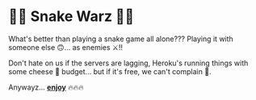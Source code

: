 # 🐍🐍 Snake Warz 🐍🐍

What's better than playing a snake game all alone??? Playing it with someone else 🙃... as enemies ⚔️!!

Don't hate on us if the servers are lagging, Heroku's running things with some cheese 🧀 budget... but if it's free, we can't complain 🤷.

Anywayz... **[enjoy](https://snake-warz.herokuapp.com/)** 🔥🔥🔥